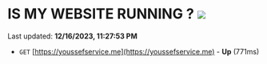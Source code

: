 # IS MY WEBSITE RUNNING ? [![](https://img.shields.io/static/v1?label=Sponsor&message=%E2%9D%A4&logo=GitHub&color=%23fe8e86)](https://github.com/sponsors/<username>)

Last updated: **12/16/2023, 11:27:53 PM**

- `GET` [https://youssefservice.me](https://youssefservice.me) - **Up** (771ms)
